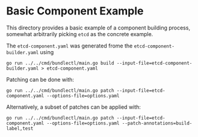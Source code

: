 # Basic Component Example

This directory provides a basic example of a component building process,
somewhat arbitrarily picking `etcd` as the concrete example.

The `etcd-component.yaml` was generated frome the `etcd-component-builder.yaml` using

`go run ../../cmd/bundlectl/main.go build --input-file=etcd-component-builder.yaml > etcd-component.yaml`

Patching can be done with:

`go run ../../cmd/bundlectl/main.go patch --input-file=etcd-component.yaml --options-file=options.yaml`

Alternatively, a subset of patches can be applied with:

`go run ../../cmd/bundlectl/main.go patch --input-file=etcd-component.yaml --options-file=options.yaml --patch-annotations=build-label,test`
